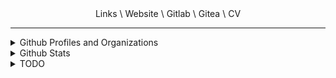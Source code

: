<div align="center">
Links
\ Website 
\ Gitlab
\ Gitea
\ CV
</div>

<hr>

<div>
<details>
<summary>Github Profiles and Organizations</summary>
<br>

- The <a href="https://github.com/Thamognya" target="_blank">Master/Thamognya Github Profile</a>: hosts all my personal projects.
- The <a href="https://github.com/RustyUtils" target="_blank">RustyUtils Github Profile</a>: Hosts my rust project of converting all the coreutils to rust
- The <a href="https://github.com/LowLevelML" target="_blank">LowLevelML Github Profile</a>: Hosts my ML, LowLevel Kernel or a combination of both related projects
- The <a href="https://github.com/ironmegadipshittingmuffin" target="_blank">School/ironmegadipshittingmuffin Github Profile</a>: Hosts me and my friends code for clubs, etc.

List of organizations I actively contribute regularly to:
- The <a href="https://github.com/gentoo" target="_blank">Gentoo Github Profile</a>: Hosts the source code of ebuilds of the Gentoo overlay, portage, etc.
</details>

<details>
<summary>Github Stats</summary>
<br>
<img src="https://github-readme-stats.vercel.app/api?username=Thamognya&count_private=true&show_icons=true&theme=dark" />
 <br>
<img src="https://github-readme-stats.vercel.app/api/top-langs/?username=Thamognya&langs_count=10&hide=shell,XSLT&theme=dark" />
</details>
</div>

<details>
<summary>TODO</summary>
- Complete sorting visualizer
- Complete www.thamognya.com
- Make ptsd / depression django chat bot and predictor
- Start path finding visualizer
- Make cli version of homebrew and portage in one with rust
</details>
